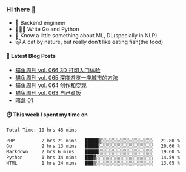 ### Hi there 👋

- 🔧 Backend engineer
- 👨🏻‍💻 Write Go and Python
- 🔭 Know a little something about ML, DL(specially in NLP)
- 🐱 A cat by nature, but really don’t like eating fish(the food)

#### 📖 Latest Blog Posts
<!-- BLOG-POST-LIST:START -->
- [猫鱼周刊 vol. 066 3D 打印入门体验](https://ameow.xyz/archives/weekly-066)
- [猫鱼周刊 vol. 065 深度游览一座城市的方法](https://ameow.xyz/archives/weekly-065)
- [猫鱼周刊 vol. 064 创作和变现](https://ameow.xyz/archives/weekly-064)
- [猫鱼周刊 vol. 063 自己煮饭](https://ameow.xyz/archives/weekly-063)
- [暗盒 01](https://ameow.xyz/archives/film-roll-01)
<!-- BLOG-POST-LIST:END -->

#### ⏱️ This week I spent my time on
<!--START_SECTION:waka-->

```txt
Total Time: 10 hrs 45 mins

PHP          2 hrs 21 mins   █████▒░░░░░░░░░░░░░░░░░░░   21.80 %
Go           2 hrs 13 mins   █████░░░░░░░░░░░░░░░░░░░░   20.66 %
Markdown     2 hrs 6 mins    █████░░░░░░░░░░░░░░░░░░░░   19.60 %
Python       1 hrs 34 mins   ███▓░░░░░░░░░░░░░░░░░░░░░   14.59 %
HTML         1 hrs 24 mins   ███▒░░░░░░░░░░░░░░░░░░░░░   13.05 %
```

<!--END_SECTION:waka-->

<!--
**LeslieLeung/LeslieLeung** is a ✨ _special_ ✨ repository because its `README.md` (this file) appears on your GitHub profile.

Here are some ideas to get you started:

- 🔭 I’m currently working on ...
- 🌱 I’m currently learning ...
- 👯 I’m looking to collaborate on ...
- 🤔 I’m looking for help with ...
- 💬 Ask me about ...
- 📫 How to reach me: ...
- 😄 Pronouns: ...
- ⚡ Fun fact: ...
-->
